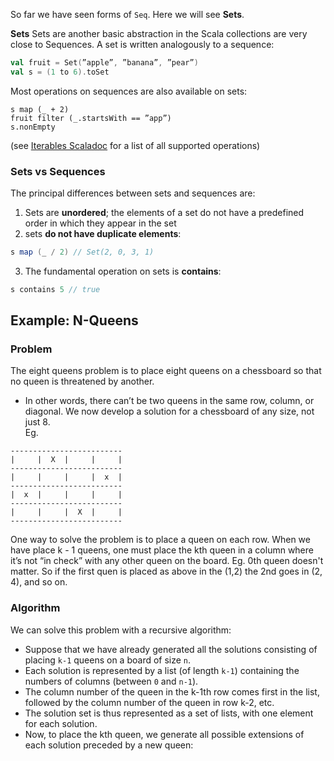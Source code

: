 So far we have seen forms of `Seq`. Here we will see **Sets**. 

**Sets** Sets are another basic abstraction in the Scala collections are very close to Sequences.
A set is written analogously to a sequence:
```scala
val fruit = Set(”apple”, ”banana”, ”pear”)
val s = (1 to 6).toSet
```
Most operations on sequences are also available on sets:
```
s map (_ + 2)
fruit filter (_.startsWith == ”app”)
s.nonEmpty
```
(see [Iterables Scaladoc](http://docs.scala-lang.org/overviews/collections/sets.html) for a list of all supported operations) 

### Sets vs Sequences

The principal differences between sets and sequences are:
1. Sets are **unordered**; the elements of a set do not have a predefined order in which they appear in the set
2. sets **do not have duplicate elements**:
``` scala
s map (_ / 2) // Set(2, 0, 3, 1)
```
3. The fundamental operation on sets is **contains**: 
```scala 
s contains 5 // true
```

## Example: N-Queens

### Problem
The eight queens problem is to place eight queens on a chessboard so that no queen is threatened by another.
* In other words, there can’t be two queens in the same row, column, or diagonal.
We now develop a solution for a chessboard of any size, not just 8. <br/>
Eg. 
```
-------------------------
|     |  X  |     |     |
-------------------------
|     |     |     |  x  |
-------------------------
|  x  |     |     |     |
-------------------------
|     |     |  X  |     |
-------------------------
```
One way to solve the problem is to place a queen on each row. When we have place k - 1 queens, one must place the kth queen in a column where it’s not “in check” with any other queen on the board. Eg. 0th queen doesn't matter. So if the first quen is placed as above in the (1,2) the 2nd goes in (2, 4), and so on.

### Algorithm

We can solve this problem with a recursive algorithm:
* Suppose that we have already generated all the solutions consisting of placing `k-1` queens on a board of size `n`.
* Each solution is represented by a list (of length `k-1`) containing the numbers of columns (between `0` and `n-1`).
* The column number of the queen in the k-1th row comes first in the list, followed by the column number of the queen in row k-2, etc.
* The solution set is thus represented as a set of lists, with one element for each solution.
* Now, to place the kth queen, we generate all possible extensions of each solution preceded by a new queen:

